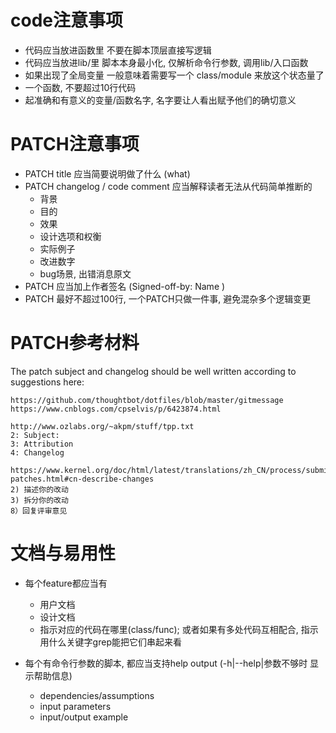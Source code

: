 code注意事项
============

- 代码应当放进函数里 不要在脚本顶层直接写逻辑
- 代码应当放进lib/里 脚本本身最小化, 仅解析命令行参数, 调用lib/入口函数
- 如果出现了全局变量 一般意味着需要写一个 class/module 来放这个状态量了
- 一个函数, 不要超过10行代码
- 起准确和有意义的变量/函数名字, 名字要让人看出赋予他们的确切意义

PATCH注意事项
=============

- PATCH title 应当简要说明做了什么 (what)
- PATCH changelog / code comment 应当解释读者无法从代码简单推断的
  - 背景
  - 目的
  - 效果
  - 设计选项和权衡
  - 实际例子
  - 改进数字
  - bug场景, 出错消息原文
- PATCH 应当加上作者签名 (Signed-off-by: Name <email>)
- PATCH 最好不超过100行, 一个PATCH只做一件事, 避免混杂多个逻辑变更

PATCH参考材料
=============

The patch subject and changelog should be well written according to suggestions
here:

	https://github.com/thoughtbot/dotfiles/blob/master/gitmessage
	https://www.cnblogs.com/cpselvis/p/6423874.html

	http://www.ozlabs.org/~akpm/stuff/tpp.txt
	2: Subject:
	3: Attribution
	4: Changelog

	https://www.kernel.org/doc/html/latest/translations/zh_CN/process/submitting-patches.html#cn-describe-changes
	2) 描述你的改动
	3) 拆分你的改动
	8）回复评审意见

文档与易用性
============

- 每个feature都应当有
  - 用户文档
  - 设计文档
  - 指示对应的代码在哪里(class/func); 或者如果有多处代码互相配合, 指示用什么关键字grep能把它们串起来看

- 每个有命令行参数的脚本, 都应当支持help output (-h|--help|参数不够时 显示帮助信息)
  - dependencies/assumptions
  - input parameters
  - input/output example
